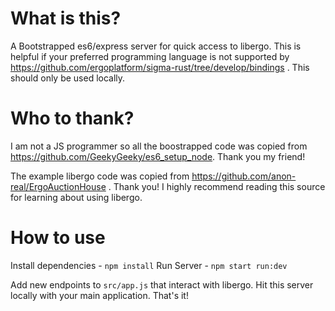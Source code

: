 # What is this?
A Bootstrapped es6/express server for quick access to libergo. This is helpful if your preferred programming language
is not supported by https://github.com/ergoplatform/sigma-rust/tree/develop/bindings . This should only be used locally.

# Who to thank?
I am not a JS programmer so all the boostrapped code was copied from https://github.com/GeekyGeeky/es6_setup_node. Thank you my friend!

The example libergo code was copied from https://github.com/anon-real/ErgoAuctionHouse . Thank you! I highly recommend reading this source for learning
about using libergo.

# How to use
Install dependencies - `npm install`
Run Server           - `npm start run:dev`


Add new endpoints to `src/app.js` that interact with libergo.
Hit this server locally with your main application.
That's it!


